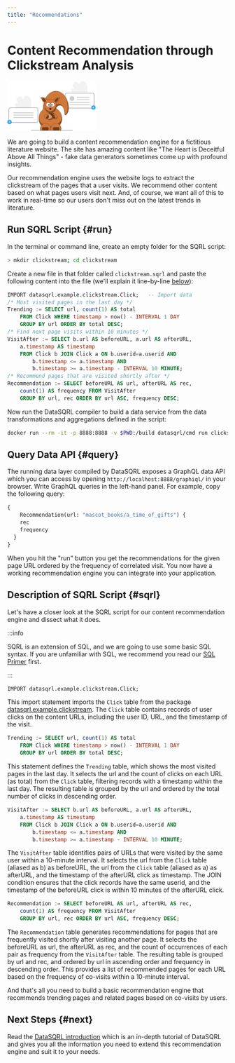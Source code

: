 ```yaml
---
title: "Recommendations"
---
```


# Content Recommendation through Clickstream Analysis

<img src="/img/generic/undraw_recommendation.svg" alt="Content Recommendation >" width="40%"/>

We are going to build a content recommendation engine for a fictitious literature website. The site has amazing content like "The Heart is Deceitful Above All Things" - fake data generators sometimes come up with profound insights.

Our recommendation engine uses the website logs to extract the clickstream of the pages that a user visits. We recommend other content based on what pages users visit next. And, of course, we want all of this to work in real-time so our users don't miss out on the latest trends in literature.


## Run SQRL Script {#run}

In the terminal or command line, create an empty folder for the SQRL script:

```bash
> mkdir clickstream; cd clickstream
```

Create a new file in that folder called `clickstream.sqrl` and paste the following content into the file (we'll explain it line-by-line [below](#sqrl)):

```sql
IMPORT datasqrl.example.clickstream.Click;   -- Import data
/* Most visited pages in the last day */
Trending := SELECT url, count(1) AS total
    FROM Click WHERE timestamp > now() - INTERVAL 1 DAY
    GROUP BY url ORDER BY total DESC;
/* Find next page visits within 10 minutes */
VisitAfter := SELECT b.url AS beforeURL, a.url AS afterURL,
    a.timestamp AS timestamp
    FROM Click b JOIN Click a ON b.userid=a.userid AND
        b.timestamp <= a.timestamp AND
        b.timestamp >= a.timestamp - INTERVAL 10 MINUTE;
/* Recommend pages that are visited shortly after */
Recommendation := SELECT beforeURL AS url, afterURL AS rec,
    count(1) AS frequency FROM VisitAfter
    GROUP BY url, rec ORDER BY url ASC, frequency DESC;
```

Now run the DataSQRL compiler to build a data service from the data transformations and aggregations defined in the script:

```bash
docker run --rm -it -p 8888:8888 -v $PWD:/build datasqrl/cmd run clickstream.sqrl
```

## Query Data API {#query}

The running data layer compiled by DataSQRL exposes a GraphQL data API which you can access by opening `http://localhost:8888/graphiql/` in your browser. Write GraphQL queries in the left-hand panel. For example, copy the following query:

```graphql
{
	Recommendation(url: "mascot_books/a_time_of_gifts") {
    rec
    frequency
  }
}
```

When you hit the "run" button you get the recommendations for the given page URL ordered by the frequency of correlated visit. 
You now have a working recommendation engine you can integrate into your application.

## Description of SQRL Script {#sqrl}

Let's have a closer look at the SQRL script for our content recommendation engine and dissect what it does.

:::info

SQRL is an extension of SQL, and we are going to use some basic SQL syntax. If you are unfamiliar with SQL, we recommend you read our [SQL Primer](/docs/reference/sqrl/sql-primer) first.

:::

```sql
IMPORT datasqrl.example.clickstream.Click;
```

This import statement imports the `Click` table from the package [datasqrl.example.clickstream](https://dev.datasqrl.com/package/datasqrl.example.clickstream/). The `Click` table contains records of user clicks on the content URLs, including the user ID, URL, and the timestamp of the visit.

```sql
Trending := SELECT url, count(1) AS total
    FROM Click WHERE timestamp > now() - INTERVAL 1 DAY
    GROUP BY url ORDER BY total DESC;
```

This statement defines the `Trending` table, which shows the most visited pages in the last day. It selects the url and the count of clicks on each URL (as total) from the `Click` table, filtering records with a timestamp within the last day. The resulting table is grouped by the url and ordered by the total number of clicks in descending order.

```sql
VisitAfter := SELECT b.url AS beforeURL, a.url AS afterURL,
    a.timestamp AS timestamp
    FROM Click b JOIN Click a ON b.userid=a.userid AND
        b.timestamp <= a.timestamp AND
        b.timestamp >= a.timestamp - INTERVAL 10 MINUTE;
```

The `VisitAfter` table identifies pairs of URLs that were visited by the same user within a 10-minute interval. It selects the url from the `Click` table (aliased as b) as beforeURL, the url from the `Click` table (aliased as a) as afterURL, and the timestamp of the afterURL click as timestamp. The JOIN condition ensures that the click records have the same userid, and the timestamp of the beforeURL click is within 10 minutes of the afterURL click.

```sql
Recommendation := SELECT beforeURL AS url, afterURL AS rec,
    count(1) AS frequency FROM VisitAfter
    GROUP BY url, rec ORDER BY url ASC, frequency DESC;
```

The `Recommendation` table generates recommendations for pages that are frequently visited shortly after visiting another page. It selects the beforeURL as url, the afterURL as rec, and the count of occurrences of each pair as frequency from the `VisitAfter` table. The resulting table is grouped by url and rec, and ordered by url in ascending order and frequency in descending order. This provides a list of recommended pages for each URL based on the frequency of co-visits within a 10-minute interval.

And that's all you need to build a basic recommendation engine that recommends trending pages and related pages based on co-visits by users. 

## Next Steps {#next}

Read the [DataSQRL introduction](../../../intro/overview) which is an in-depth tutorial of DataSQRL and gives you all the information you need to extend this recommendation engine and suit it to your needs.
